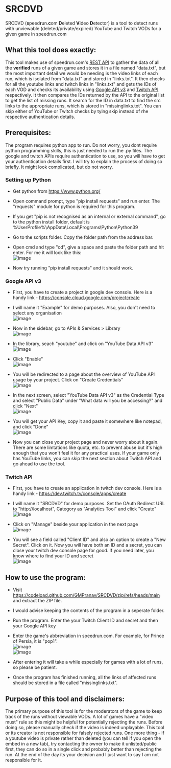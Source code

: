 # SRCDVD
SRCDVD (**s**peed**r**un.**c**om **D**eleted **V**ideo **D**etector) is a tool to detect runs with unviewable (deleted/private/expired) YouTube and Twitch VODs for a given game in speedrun.com
## What this tool does exactly:
This tool makes use of speedrun.com's [REST API](https://github.com/speedruncomorg/api) to gather the data of all the **verified** runs of a given game and stores it in a file named "data.txt", but the most important detail we would be needing is the video links of each run, which is isolated from "data.txt" and stored in "links.txt". It then checks for all the youtube links and twitch links in "links.txt" and gets the IDs of each VOD and checks its availability using [Google API v3](https://developers.google.com/youtube/v3) and [Twitch API](https://dev.twitch.tv/docs/api/) respectively. It then compares the IDs returned by the API to the original list to get the list of missing runs. It search for the ID in data.txt to find the src links to the appropriate runs, which is stored in "missinglinks.txt". You can skip either of YouTube or Twitch checks by tying skip instead of rhe respective authentication details.
## Prerequisites:
The program requires python app to run. Do not worry, you dont require python programming skills, this is just needed to run the .py files. The google and twitch APIs require authentication to use, so you will have to get your authentication details first. I will try to explain the process of doing so briefly. It might look complicated, but do not worry.
### Setting up Python
- Get python from https://www.python.org/

- Open command prompt, type "pip install requests" and run enter. The "requests" module for python is required for this program.

- If you get "pip is not recognised as an internal or external command", go to the python install folder, default is %UserProfile%\AppData\Local\Programs\Python\Python39

- Go to the scripts folder. Copy the folder path from the address bar.

- Open cmd and type "cd", give a space and paste the folder path and hit enter. For me it will look like this:<br>
![image](https://user-images.githubusercontent.com/54983451/126489381-b68d759d-72af-4e15-b902-ebe552d80090.png)

- Now try running "pip install requests" and it should work.
### Google API v3
- First, you have to create a project in google dev console. Here is a handy link - https://console.cloud.google.com/projectcreate

- I will name it "Example" for demo purposes. Also, you don't need to select any organisation<br>
![image](https://user-images.githubusercontent.com/54983451/126477099-a7d7ead0-ef0e-4b6a-8f13-1d86c97090fd.png)

- Now in the sidebar, go to APIs & Services > Library<br>
![image](https://user-images.githubusercontent.com/54983451/126478089-c224deca-4d4a-44d5-ad0e-1a3123534fce.png)

- In the library, seach "youtube" and click on "YouTube Data API v3"<br>
![image](https://user-images.githubusercontent.com/54983451/126478387-81416e81-7b23-4b72-bc8d-187eb4f08d28.png)

- Click "Enable"<br>
![image](https://user-images.githubusercontent.com/54983451/126478601-18c39bff-9eee-424c-a307-3b7868ef0ade.png)

- You will be redirected to a page about the overview of YouTube API usage by your project. Click on "Create Credentials"<br>
![image](https://user-images.githubusercontent.com/54983451/126478994-33a8b451-7a06-47ad-96ec-1838147b7ae2.png)

- In the next screen, select "YouTube Data API v3" as the Credential Type and select "Public Data" under "What data will you be accessing?" and click "Next"<br>
![image](https://user-images.githubusercontent.com/54983451/126479306-9c834ba9-dfe1-4bf0-a94b-f9b72ffa7e00.png)

- You will get your API Key, copy it and paste it somewhere like notepad, and click "Done"<br>
![image](https://user-images.githubusercontent.com/54983451/126479602-05d8f8fa-c34f-4d9f-8e5e-eea40deea099.png)

- Now you can close your project page and never worry about it again. There are some limtations like quota, etc. to prevent abuse but it's high enough that you won't feel it for any practical uses. If your game only has YouTube links, you can skip the next section about Twitch API and go ahead to use the tool.

### Twitch API
- First, you have to create an application in twitch dev console. Here is a handy link - https://dev.twitch.tv/console/apps/create

- I will name it "SRCDVD" for demo purposes. Set the OAuth Redirect URL to "http://localhost", Category as "Analytics Tool" and click "Create"<br>
![image](https://user-images.githubusercontent.com/54983451/126481501-1272f8b3-3ef8-47ff-ac45-c75b8ac6c3f4.png)

- Click on "Manage" beside your application in the next page<br>
![image](https://user-images.githubusercontent.com/54983451/126481763-133adb04-7843-4391-bcf1-370bc0dcbd4e.png)

- You will see a field called "Client ID" and also an option to create a "New Secret". Click on it. Now you will have both an ID and a secret, you can close your twitch dev console page for good. If you need later, you know where to find your ID and secret<br>
![image](https://user-images.githubusercontent.com/54983451/126482065-f7475550-c462-491b-b757-152e54d50409.png)

## How to use the program:
- Visit https://codeload.github.com/GMPranav/SRCDVD/zip/refs/heads/main and extract the ZIP file.
  
- I would advise keeping the contents of the program in a seperate folder.
  
- Run the program. Enter the your Twitch Client ID and secret and then your Google API key

- Enter the game's abbreviation in speedrun.com. For example, for Prince of Persia, it is "pop1".<br>
  ![image](https://user-images.githubusercontent.com/54983451/126490521-751df7cf-9e0a-4a18-b2be-1c563b830e32.png)<br>
![image](https://user-images.githubusercontent.com/54983451/126490671-3d582cbd-6a0a-401b-9242-d00ce238cb7a.png)

- After entering it will take a while especially for games with a lot of runs, so please be patient.

- Once the program has finished running, all the links of affected runs should be stored in a file called "missinglinks.txt".
  
## Purpose of this tool and disclaimers:
The primary purpose of this tool is for the moderators of the game to keep track of the runs without viewable VODs. A lot of games have a "video must" rule so this might be helpful for potentially rejecting the runs. Before doing so, please manually check if the video is indeed unplayable. This tool or its creator is not responsible for falsely rejected runs. One more thing - If a youtube video is private rather than deleted (you can tell if you open the embed in a new tab), try contacting the owner to make it unlisted/public first, they can do so in a single click and probably better than rejecting the run. At the end of the day its your decision and I just want to say I am not responsible for it.
